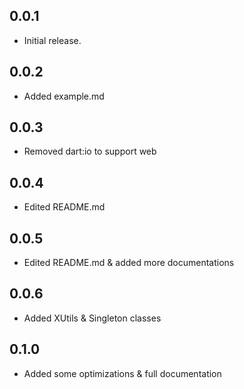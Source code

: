## 0.0.1

* Initial release.

## 0.0.2

* Added example.md

## 0.0.3

* Removed dart:io to support web

## 0.0.4

* Edited README.md

## 0.0.5

* Edited README.md & added more documentations

## 0.0.6

* Added XUtils & Singleton classes

## 0.1.0

* Added some optimizations & full documentation